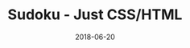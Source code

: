 ---
title: 'Sudoku - Just CSS/HTML'
description: 'Complete a sudoku puzzle without Javascript or server-side interaction.'
gametype: 'hard'
gameid: 73
date: 2018-06-20
tags: []
draft: false
type: 'games'
num19: [{'idx':1,'arr1':[1,2,3,4,5,6,7,8,9],'arr2':[1,2,3,4,5,6,7,8,9]},{'idx':2,'arr1':[1,2,3,4,5,6,7,8,9],'arr2':[1,2,3,4,5,6,7,8,9]},{'idx':3,'arr1':[1,2,3,4,5,6,7,8,9],'arr2':[1,2,3,4,5,6,7,8,9]},{'idx':4,'arr1':[1,2,3,4,5,6,7,8,9],'arr2':[1,2,3,4,5,6,7,8,9]},{'idx':5,'arr1':[1,2,3,4,5,6,7,8,9],'arr2':[1,2,3,4,5,6,7,8,9]},{'idx':6,'arr1':[1,2,3,4,5,6,7,8,9],'arr2':[1,2,3,4,5,6,7,8,9]},{'idx':7,'arr1':[1,2,3,4,5,6,7,8,9],'arr2':[1,2,3,4,5,6,7,8,9]},{'idx':8,'arr1':[1,2,3,4,5,6,7,8,9],'arr2':[1,2,3,4,5,6,7,8,9]},{'idx':9,'arr1':[1,2,3,4,5,6,7,8,9],'arr2':[1,2,3,4,5,6,7,8,9]}]
puzzle: [[0, 0, 8, 0, 7, 0, 0, 3, 0], [4, 0, 0, 0, 9, 6, 7, 0, 0], [0, 7, 0, 0, 0, 8, 0, 0, 9], [0, 1, 9, 0, 0, 0, 0, 0, 0], [3, 8, 0, 0, 0, 0, 0, 4, 7], [0, 0, 0, 0, 0, 0, 8, 1, 0], [9, 0, 0, 7, 0, 0, 0, 2, 0], [0, 0, 2, 1, 3, 0, 0, 0, 4], [0, 4, 0, 0, 8, 0, 3, 0, 0]]
layout: 'sudokucssstatic'
---